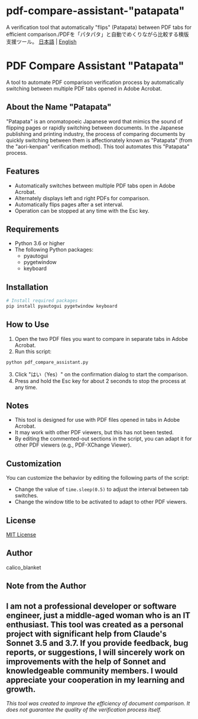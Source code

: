 # pdf-compare-assistant-"patapata"
A verification tool that automatically "flips" (Patapata) between PDF tabs for efficient comparison./PDFを「パタパタ」と自動でめくりながら比較する検版支援ツール。
 [日本語](#japanese) | [English](#english) 
<a id="english"></a>
# PDF Compare Assistant "Patapata"

A tool to automate PDF comparison verification process by automatically switching between multiple PDF tabs opened in Adobe Acrobat.

## About the Name "Patapata"

"Patapata" is an onomatopoeic Japanese word that mimics the sound of flipping pages or rapidly switching between documents. In the Japanese publishing and printing industry, the process of comparing documents by quickly switching between them is affectionately known as "Patapata" (from the "aori-kenpan" verification method). This tool automates this "Patapata" process.

## Features

- Automatically switches between multiple PDF tabs open in Adobe Acrobat.
- Alternately displays left and right PDFs for comparison.
- Automatically flips pages after a set interval.
- Operation can be stopped at any time with the Esc key.

## Requirements

- Python 3.6 or higher
- The following Python packages:
  - pyautogui
  - pygetwindow
  - keyboard

## Installation

```bash
# Install required packages
pip install pyautogui pygetwindow keyboard
```

## How to Use

1. Open the two PDF files you want to compare in separate tabs in Adobe Acrobat.
2. Run this script:

```bash
python pdf_compare_assistant.py
```

3. Click "はい（Yes）" on the confirmation dialog to start the comparison.
4. Press and hold the Esc key for about 2 seconds to stop the process at any time.

## Notes

- This tool is designed for use with PDF files opened in tabs in Adobe Acrobat.
- It may work with other PDF viewers, but this has not been tested.
- By editing the commented-out sections in the script, you can adapt it for other PDF viewers (e.g., PDF-XChange Viewer).

## Customization

You can customize the behavior by editing the following parts of the script:

- Change the value of `time.sleep(0.5)` to adjust the interval between tab switches.
- Change the window title to be activated to adapt to other PDF viewers.

## License

[MIT License](LICENSE)


## Author  

calico_blanket  

## Note from the Author  

I am not a professional developer or software engineer, just a middle-aged woman who is an IT enthusiast.
This tool was created as a personal project with significant help from Claude's Sonnet 3.5 and 3.7.
If you provide feedback, bug reports, or suggestions, I will sincerely work on improvements with the help of Sonnet and knowledgeable community members.
I would appreciate your cooperation in my learning and growth.
---
*This tool was created to improve the efficiency of document comparison. It does not guarantee the quality of the verification process itself.*
